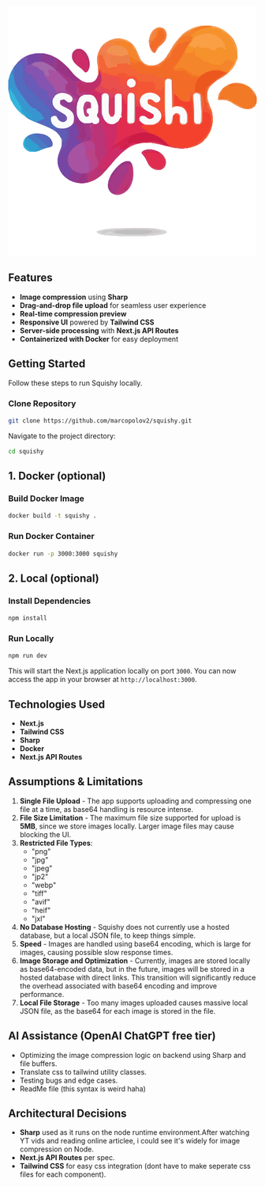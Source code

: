 

![Squishy Logo](./app//public/logo.svg)

## Features

- **Image compression** using **Sharp**
- **Drag-and-drop file upload** for seamless user experience
- **Real-time compression preview**
- **Responsive UI** powered by **Tailwind CSS**
- **Server-side processing** with **Next.js API Routes**
- **Containerized with Docker** for easy deployment

## Getting Started

Follow these steps to run Squishy locally.

### Clone Repository

```bash
git clone https://github.com/marcopolov2/squishy.git
```

Navigate to the project directory:

```bash
cd squishy
```

## **1. Docker (optional)**

### Build Docker Image

```bash
docker build -t squishy .
```

### Run Docker Container

```bash
docker run -p 3000:3000 squishy
```

## **2. Local (optional)**

### Install Dependencies

```bash
npm install
```

### Run Locally

```bash
npm run dev
```

This will start the Next.js application locally on port `3000`. You can now access the app in your browser at `http://localhost:3000`.

## **Technologies Used**

- **Next.js** 
- **Tailwind CSS**  
- **Sharp** 
- **Docker**  
- **Next.js API Routes**  

##  **Assumptions & Limitations**

1. **Single File Upload** - The app supports uploading and compressing one file at a time, as base64 handling is resource intense.
2. **File Size Limitation** - The maximum file size supported for upload is **5MB**, since we store images locally. Larger image files may cause blocking the UI.
3. **Restricted File Types**:
   - "png"
   - "jpg"
   - "jpeg"
   - "jp2"
   - "webp"
   - "tiff"
   - "avif"
   - "heif"
   - "jxl"
4. **No Database Hosting** - Squishy does not currently use a hosted database, but a local JSON file, to keep things simple.
5. **Speed** - Images are handled using base64 encoding, which is large for images, causing possible slow response times.
6. **Image Storage and Optimization** - Currently, images are stored locally as base64-encoded data, but in the future, images will be stored in a hosted database with direct links. This transition will significantly reduce the overhead associated with base64 encoding and improve performance.
7. **Local File Storage** - Too many images uploaded causes massive local JSON file, as the base64 for each image is stored in the file.
   
## **AI Assistance (OpenAI ChatGPT free tier)**

- Optimizing the image compression logic on backend using Sharp and file buffers.
- Translate css to tailwind utility classes.
- Testing bugs and edge cases.
- ReadMe file (this syntax is weird haha)

## **Architectural Decisions**

- **Sharp** used as it runs on the node runtime environment.After watching YT vids and reading online articlee, i could see it's widely for image compression on Node.
- **Next.js API Routes** per spec.
- **Tailwind CSS** for easy css integration (dont have to make seperate css files for each component).
